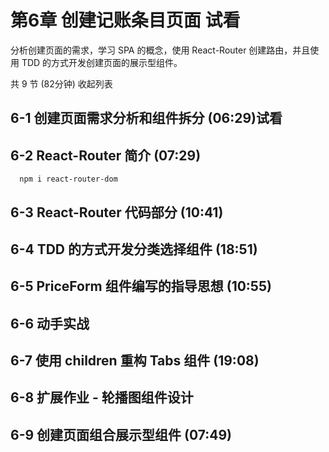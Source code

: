 # 第6章 创建记账条目页面 试看
分析创建页面的需求，学习 SPA 的概念，使用 React-Router 创建路由，并且使用 TDD 的方式开发创建页面的展示型组件。

共 9 节 (82分钟) 收起列表

## 6-1 创建页面需求分析和组件拆分 (06:29)试看
## 6-2 React-Router 简介 (07:29)
```
  npm i react-router-dom
```
## 6-3 React-Router 代码部分 (10:41)

## 6-4 TDD 的方式开发分类选择组件 (18:51)

## 6-5 PriceForm 组件编写的指导思想 (10:55)

## 6-6 动手实战

## 6-7 使用 children 重构 Tabs 组件 (19:08)

## 6-8 扩展作业 - 轮播图组件设计

## 6-9 创建页面组合展示型组件 (07:49)
